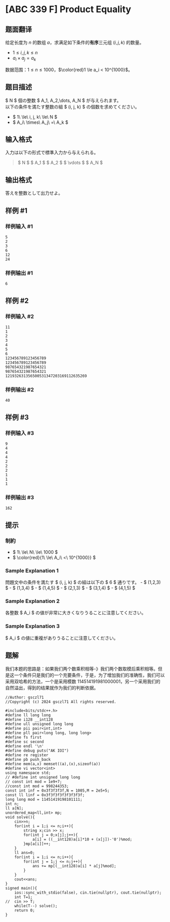 # [ABC 339 F] Product Equality

## 题面翻译

给定长度为 $n$ 的数组 $a$，求满足如下条件的**有序**三元组 $(i,j,k)$ 的数量。
- $1 \le i,j,k \le n$
- $a_i \times a_j = a_k$

数据范围：$1 \le n \le 1000$，$\color{red}1 \le a_i < 10^{1000}$。

## 题目描述

[problemUrl]: https://atcoder.jp/contests/abc339/tasks/abc339_f

$ N $ 個の整数 $ A_1, A_2,\dots, A_N $ が与えられます。  
 以下の条件を満たす整数の組 $ (i, j, k) $ の個数を求めてください。

- $ 1\ \le\ i, j, k\ \le\ N $
- $ A_i\ \times\ A_j\ =\ A_k $

## 输入格式

入力は以下の形式で標準入力から与えられる。

> $ N $ $ A_1 $ $ A_2 $ $ \vdots $ $ A_N $

## 输出格式

答えを整数として出力せよ。

## 样例 #1

### 样例输入 #1

```
5
2
3
6
12
24
```

### 样例输出 #1

```
6
```

## 样例 #2

### 样例输入 #2

```
11
1
2
3
4
5
6
123456789123456789
123456789123456789
987654321987654321
987654321987654321
121932631356500531347203169112635269
```

### 样例输出 #2

```
40
```

## 样例 #3

### 样例输入 #3

```
9
4
4
4
2
2
2
1
1
1
```

### 样例输出 #3

```
162
```

## 提示

### 制約

- $ 1\ \le\ N\ \le\ 1000 $
- $ \color{red}{1\ \le\ A_i\ <\ 10^{1000}} $
 
### Sample Explanation 1

問題文中の条件を満たす $ (i, j, k) $ の組は以下の $ 6 $ 通りです。 - $ (1,2,3) $ - $ (1,3,4) $ - $ (1,4,5) $ - $ (2,1,3) $ - $ (3,1,4) $ - $ (4,1,5) $

### Sample Explanation 2

各整数 $ A_i $ の値が非常に大きくなりうることに注意してください。

### Sample Explanation 3

$ A_i $ の値に重複がありうることに注意してください。

## 题解
我们本题的思路是：如果我们两个数乘积相等-》我们两个数取模后乘积相等。但是这一个条件只是我们的一个充要条件，于是，为了增加我们的准确性，我们可以采用双哈希的方法，一个是采用模数 114514191981000001，另一个采用我们的自然溢出，得到的结果就作为我们的判断依据。

```
//Author: gsczl71
//Copyright (c) 2024 gsczl71 All rights reserved.

#include<bits/stdc++.h>
#define ll long long
#define i128 __int128
#define ull unsigned long long
#define pii pair<int,int>
#define pll pair<long long, long long>
#define fs first
#define sc second
#define endl '\n'
#define debug puts("AK IOI")
#define re register
#define pb push_back
#define mem(a,x) memset((a),(x),sizeof(a))
#define vi vector<int>
using namespace std;
// #define int unsigned long long
// const int mod = 1e9+7;
//const int mod = 998244353;
const int inf = 0x3f3f3f3f,N = 1005,M = 2e5+5;
const ll linf = 0x3f3f3f3f3f3f3f3f;
long long mod = 11451419198101111;
int n;
ll a[N];
unordered_map<ll,int> mp;
void solve(){
	cin>>n;
	for(int i = 1;i <= n;i++){
		string x;cin >> x;
		for(int j = 0;x[j];j++){
			a[i] = ((__int128)a[i]*10 + (x[j])-'0')%mod;
		}mp[a[i]]++;
	}
	ll ans=0;
	for(int i = 1;i <= n;i++){
		for(int j = 1;j <= n;j++){
			ans += mp[(__int128)a[i] * a[j]%mod];
		}
	}
	cout<<ans;
}
signed main(){
	ios::sync_with_stdio(false), cin.tie(nullptr), cout.tie(nullptr);
	int T=1;
//	cin >> T;
	while(T--) solve();
	return 0;
}


```